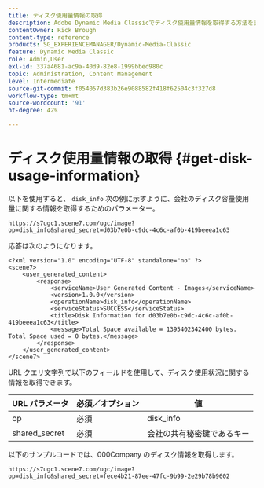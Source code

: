 ```yaml
---
title: ディスク使用量情報の取得
description: Adobe Dynamic Media Classicでディスク使用量情報を取得する方法を説明します。
contentOwner: Rick Brough
content-type: reference
products: SG_EXPERIENCEMANAGER/Dynamic-Media-Classic
feature: Dynamic Media Classic
role: Admin,User
exl-id: 337a4681-ac9a-40d9-82e8-1999bbed980c
topic: Administration, Content Management
level: Intermediate
source-git-commit: f054057d383b26e9088582f418f62504c3f327d8
workflow-type: tm+mt
source-wordcount: '91'
ht-degree: 42%

---
```


# ディスク使用量情報の取得 {#get-disk-usage-information}

以下を使用すると、 `disk_info` 次の例に示すように、会社のディスク容量使用量に関する情報を取得するためのパラメーター。

```as3
https://s7ugc1.scene7.com/ugc/image?op=disk_info&shared_secret=d03b7e0b-c9dc-4c6c-af0b-419beeea1c63
```

応答は次のようになります。

```as3
<?xml version="1.0" encoding="UTF-8" standalone="no" ?> 
<scene7> 
    <user_generated_content> 
        <response> 
            <serviceName>User Generated Content - Images</serviceName> 
            <version>1.0.0</version> 
            <operationName>disk_info</operationName> 
            <serviceStatus>SUCCESS</serviceStatus> 
            <title>Disk Information for d03b7e0b-c9dc-4c6c-af0b-419beeea1c63</title> 
            <message>Total Space available = 1395402342400 bytes. Total Space used = 0 bytes.</message> 
        </response> 
    </user_generated_content> 
</scene7>
```

URL クエリ文字列で以下のフィールドを使用して、ディスク使用状況に関する情報を取得できます。

| URL パラメータ | 必須／オプション | 値 |
| --- | --- | --- |
| op | 必須 | disk_info |
| shared_secret | 必須 | 会社の共有秘密鍵であるキー |

以下のサンプルコードでは、000Company のディスク情報を取得します。

```as3
https://s7ugc1.scene7.com/ugc/image?op=disk_info&shared_secret=fece4b21-87ee-47fc-9b99-2e29b78b9602
```
